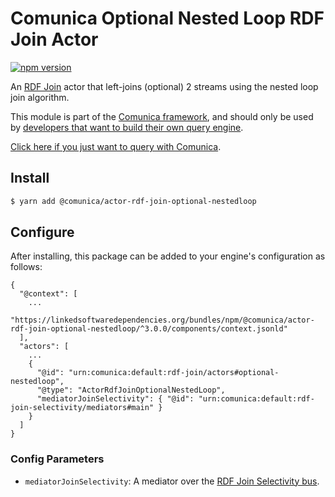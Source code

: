 # Comunica Optional Nested Loop RDF Join Actor

[![npm version](https://badge.fury.io/js/%40comunica%2Factor-rdf-join-optional-nestedloop.svg)](https://www.npmjs.com/package/@comunica/actor-rdf-join-optional-nestedloop)

An [RDF Join](https://github.com/comunica/comunica/tree/master/packages/bus-rdf-join) actor that left-joins (optional) 2 streams using the nested loop join algorithm.

This module is part of the [Comunica framework](https://github.com/comunica/comunica),
and should only be used by [developers that want to build their own query engine](https://comunica.dev/docs/modify/).

[Click here if you just want to query with Comunica](https://comunica.dev/docs/query/).

## Install

```bash
$ yarn add @comunica/actor-rdf-join-optional-nestedloop
```

## Configure

After installing, this package can be added to your engine's configuration as follows:
```text
{
  "@context": [
    ...
    "https://linkedsoftwaredependencies.org/bundles/npm/@comunica/actor-rdf-join-optional-nestedloop/^3.0.0/components/context.jsonld"  
  ],
  "actors": [
    ...
    {
      "@id": "urn:comunica:default:rdf-join/actors#optional-nestedloop",
      "@type": "ActorRdfJoinOptionalNestedLoop",
      "mediatorJoinSelectivity": { "@id": "urn:comunica:default:rdf-join-selectivity/mediators#main" }
    }
  ]
}
```

### Config Parameters

* `mediatorJoinSelectivity`: A mediator over the [RDF Join Selectivity bus](https://github.com/comunica/comunica/tree/master/packages/bus-rdf-join-selectivity).
